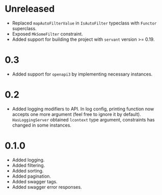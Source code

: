 Unreleased
=====

* Replaced `mapAutoFilterValue` in `IsAutoFilter` typeclass with `Functor` superclass.
* Exposed `MkSomeFilter` constraint.
* Added support for building the project with `servant` version >= 0.19.

0.3
===

* Added support for `openapi3` by implementing necessary instances.

0.2
=====

* Added logging modifiers to API.
  In log config, printing function now accepts one more argument
  (feel free to ignore it by default).
  `HasLoggingServer` obtained `lcontext` type argument, constraints has changed in some instances.

0.1.0
=====

* Added logging.
* Added filtering.
* Added sorting.
* Added pagination.
* Added swagger tags.
* Added swagger error responses.
